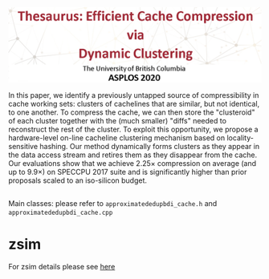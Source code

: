 ![Thesaurus](./resources/asplos.png)

In this paper, we identify a previously untapped source of compressibility in cache working sets: clusters of cachelines that are similar, but not identical, to one another.
 To compress the cache, we can then store the "clusteroid" of each cluster together with the (much smaller) "diffs" needed to reconstruct the rest of the cluster.
 To exploit this opportunity, we propose a hardware-level on-line cacheline clustering mechanism based on locality-sensitive hashing.
 Our method dynamically forms clusters as they appear in the data access stream and retires them as they disappear from the cache.
 Our evaluations show that we achieve 2.25× compression on average (and up to 9.9×) on SPECCPU 2017 suite and is significantly higher than prior proposals scaled to an iso-silicon budget.


##
Main classes: please refer to `approximatededupbdi_cache.h` and `approximatededupbdi_cache.cpp`



# zsim
For zsim details please see [here](README_zsim.md)
